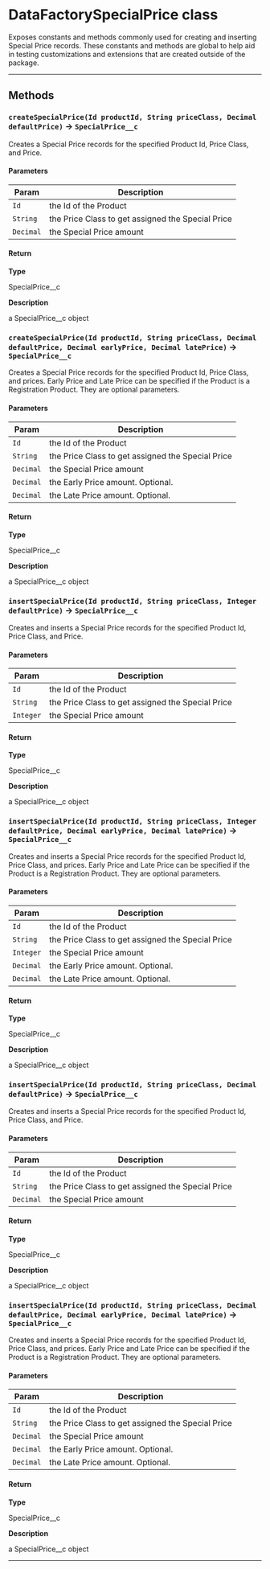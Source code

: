 # DataFactorySpecialPrice class

Exposes constants and methods commonly used for creating and inserting Special Price records. These constants and methods are global to help aid in testing customizations and extensions that are created outside of the package.

---
## Methods
### `createSpecialPrice(Id productId, String priceClass, Decimal defaultPrice)` → `SpecialPrice__c`

Creates a Special Price records for the specified Product Id, Price Class, and Price.

#### Parameters
|Param|Description|
|-----|-----------|
|`Id` |  the Id of the Product |
|`String` |  the Price Class to get assigned the Special Price |
|`Decimal` |  the Special Price amount |

#### Return

**Type**

SpecialPrice__c

**Description**

a SpecialPrice__c object

### `createSpecialPrice(Id productId, String priceClass, Decimal defaultPrice, Decimal earlyPrice, Decimal latePrice)` → `SpecialPrice__c`

Creates a Special Price records for the specified Product Id, Price Class, and prices. Early Price and Late Price can be specified if the Product is a Registration Product. They are optional parameters.

#### Parameters
|Param|Description|
|-----|-----------|
|`Id` |  the Id of the Product |
|`String` |  the Price Class to get assigned the Special Price |
|`Decimal` |  the Special Price amount |
|`Decimal` |  the Early Price amount. Optional. |
|`Decimal` |  the Late Price amount. Optional. |

#### Return

**Type**

SpecialPrice__c

**Description**

a SpecialPrice__c object

### `insertSpecialPrice(Id productId, String priceClass, Integer defaultPrice)` → `SpecialPrice__c`

Creates and inserts a Special Price records for the specified Product Id, Price Class, and Price.

#### Parameters
|Param|Description|
|-----|-----------|
|`Id` |  the Id of the Product |
|`String` |  the Price Class to get assigned the Special Price |
|`Integer` |  the Special Price amount |

#### Return

**Type**

SpecialPrice__c

**Description**

a SpecialPrice__c object

### `insertSpecialPrice(Id productId, String priceClass, Integer defaultPrice, Decimal earlyPrice, Decimal latePrice)` → `SpecialPrice__c`

Creates and inserts a Special Price records for the specified Product Id, Price Class, and prices. Early Price and Late Price can be specified if the Product is a Registration Product. They are optional parameters.

#### Parameters
|Param|Description|
|-----|-----------|
|`Id` |  the Id of the Product |
|`String` |  the Price Class to get assigned the Special Price |
|`Integer` |  the Special Price amount |
|`Decimal` |  the Early Price amount. Optional. |
|`Decimal` |  the Late Price amount. Optional. |

#### Return

**Type**

SpecialPrice__c

**Description**

a SpecialPrice__c object

### `insertSpecialPrice(Id productId, String priceClass, Decimal defaultPrice)` → `SpecialPrice__c`

Creates and inserts a Special Price records for the specified Product Id, Price Class, and Price.

#### Parameters
|Param|Description|
|-----|-----------|
|`Id` |  the Id of the Product |
|`String` |  the Price Class to get assigned the Special Price |
|`Decimal` |  the Special Price amount |

#### Return

**Type**

SpecialPrice__c

**Description**

a SpecialPrice__c object

### `insertSpecialPrice(Id productId, String priceClass, Decimal defaultPrice, Decimal earlyPrice, Decimal latePrice)` → `SpecialPrice__c`

Creates and inserts a Special Price records for the specified Product Id, Price Class, and prices. Early Price and Late Price can be specified if the Product is a Registration Product. They are optional parameters.

#### Parameters
|Param|Description|
|-----|-----------|
|`Id` |  the Id of the Product |
|`String` |  the Price Class to get assigned the Special Price |
|`Decimal` |  the Special Price amount |
|`Decimal` |  the Early Price amount. Optional. |
|`Decimal` |  the Late Price amount. Optional. |

#### Return

**Type**

SpecialPrice__c

**Description**

a SpecialPrice__c object

---
